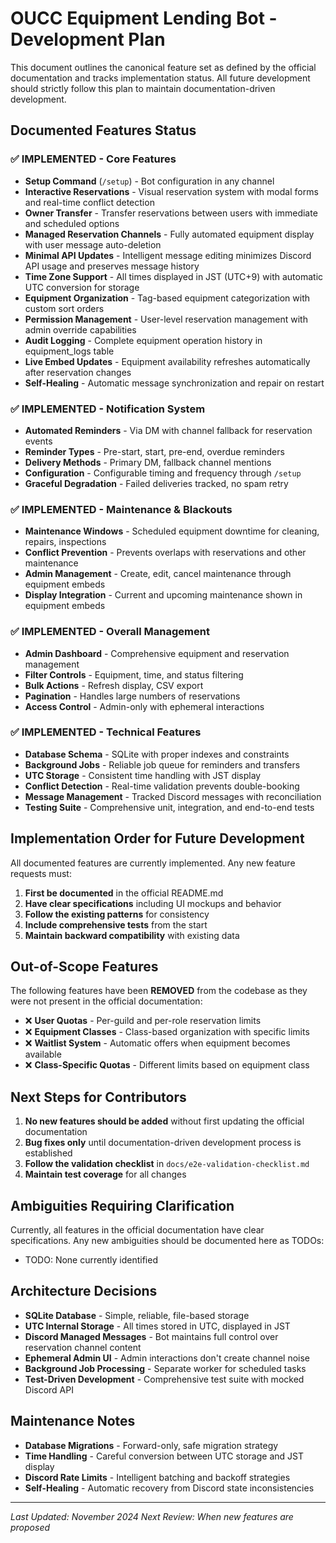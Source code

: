 # OUCC Equipment Lending Bot - Development Plan

This document outlines the canonical feature set as defined by the official documentation and tracks implementation status. All future development should strictly follow this plan to maintain documentation-driven development.

## Documented Features Status

### ✅ IMPLEMENTED - Core Features

- **Setup Command** (`/setup`) - Bot configuration in any channel
- **Interactive Reservations** - Visual reservation system with modal forms and real-time conflict detection
- **Owner Transfer** - Transfer reservations between users with immediate and scheduled options
- **Managed Reservation Channels** - Fully automated equipment display with user message auto-deletion
- **Minimal API Updates** - Intelligent message editing minimizes Discord API usage and preserves message history
- **Time Zone Support** - All times displayed in JST (UTC+9) with automatic UTC conversion for storage
- **Equipment Organization** - Tag-based equipment categorization with custom sort orders
- **Permission Management** - User-level reservation management with admin override capabilities
- **Audit Logging** - Complete equipment operation history in equipment_logs table
- **Live Embed Updates** - Equipment availability refreshes automatically after reservation changes
- **Self-Healing** - Automatic message synchronization and repair on restart

### ✅ IMPLEMENTED - Notification System

- **Automated Reminders** - Via DM with channel fallback for reservation events
- **Reminder Types** - Pre-start, start, pre-end, overdue reminders
- **Delivery Methods** - Primary DM, fallback channel mentions
- **Configuration** - Configurable timing and frequency through `/setup`
- **Graceful Degradation** - Failed deliveries tracked, no spam retry

### ✅ IMPLEMENTED - Maintenance & Blackouts

- **Maintenance Windows** - Scheduled equipment downtime for cleaning, repairs, inspections
- **Conflict Prevention** - Prevents overlaps with reservations and other maintenance
- **Admin Management** - Create, edit, cancel maintenance through equipment embeds
- **Display Integration** - Current and upcoming maintenance shown in equipment embeds

### ✅ IMPLEMENTED - Overall Management

- **Admin Dashboard** - Comprehensive equipment and reservation management
- **Filter Controls** - Equipment, time, and status filtering
- **Bulk Actions** - Refresh display, CSV export
- **Pagination** - Handles large numbers of reservations
- **Access Control** - Admin-only with ephemeral interactions

### ✅ IMPLEMENTED - Technical Features

- **Database Schema** - SQLite with proper indexes and constraints
- **Background Jobs** - Reliable job queue for reminders and transfers
- **UTC Storage** - Consistent time handling with JST display
- **Conflict Detection** - Real-time validation prevents double-booking
- **Message Management** - Tracked Discord messages with reconciliation
- **Testing Suite** - Comprehensive unit, integration, and end-to-end tests

## Implementation Order for Future Development

All documented features are currently implemented. Any new feature requests must:

1. **First be documented** in the official README.md
2. **Have clear specifications** including UI mockups and behavior
3. **Follow the existing patterns** for consistency
4. **Include comprehensive tests** from the start
5. **Maintain backward compatibility** with existing data

## Out-of-Scope Features

The following features have been **REMOVED** from the codebase as they were not present in the official documentation:

- ❌ **User Quotas** - Per-guild and per-role reservation limits
- ❌ **Equipment Classes** - Class-based organization with specific limits  
- ❌ **Waitlist System** - Automatic offers when equipment becomes available
- ❌ **Class-Specific Quotas** - Different limits based on equipment class

## Next Steps for Contributors

1. **No new features should be added** without first updating the official documentation
2. **Bug fixes only** until documentation-driven development process is established
3. **Follow the validation checklist** in `docs/e2e-validation-checklist.md`
4. **Maintain test coverage** for all changes

## Ambiguities Requiring Clarification

Currently, all features in the official documentation have clear specifications. Any new ambiguities should be documented here as TODOs:

- TODO: None currently identified

## Architecture Decisions

- **SQLite Database** - Simple, reliable, file-based storage
- **UTC Internal Storage** - All times stored in UTC, displayed in JST
- **Discord Managed Messages** - Bot maintains full control over reservation channel content
- **Ephemeral Admin UI** - Admin interactions don't create channel noise
- **Background Job Processing** - Separate worker for scheduled tasks
- **Test-Driven Development** - Comprehensive test suite with mocked Discord API

## Maintenance Notes

- **Database Migrations** - Forward-only, safe migration strategy
- **Time Handling** - Careful conversion between UTC storage and JST display
- **Discord Rate Limits** - Intelligent batching and backoff strategies
- **Self-Healing** - Automatic recovery from Discord state inconsistencies

---

*Last Updated: November 2024*
*Next Review: When new features are proposed*